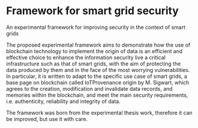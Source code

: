 # Framework for smart grid security
An experimental framework for improving security in the context of smart grids

The proposed experimental framework aims to demonstrate how the use of blockchain technology to implement the origin of data is an efficient and effective choice to enhance the information security live a critical infrastructure such as that of smart grids, with the aim of protecting the data produced by them and in the face of the most worrying vulnerabilities. In particular, it is written to adapt to the specific use case of smart grids, a base page on blockchain called IoTProvenance origin by M. Sigwart, which agrees to the creation, modification and invalidate data records, and memories within the blockchain, and meet the main security requirements, i.e. authenticity, reliability and integrity of data.

The framework was born from the experimental thesis work, therefore it can be improved, but use it with care.
